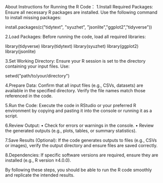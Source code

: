 About Instructions for Running the R Code：
1.Install Required Packages:
Ensure all necessary R packages are installed. Use the following command to install missing packages:

install.packages(c("tidytext", "syuzhet", "jsonlite","ggplot2","tidyverse"))

2.Load Packages:
Before running the code, load all required libraries:

library(tidyverse)
library(tidytext)
library(syuzhet)
library(ggplot2)
library(jsonlite)

3.Set Working Directory:
Ensure your R session is set to the directory containing your input files. Use:

setwd("path/to/your/directory")

4.Prepare Data:
Confirm that all input files (e.g., CSVs, datasets) are available in the specified directory. Verify the file names match those referenced in the code.

5.Run the Code:
Execute the code in RStudio or your preferred R environment by copying and pasting it into the console or running it as a script.

6.Review Output:
	•	Check for errors or warnings in the console.
	•	Review the generated outputs (e.g., plots, tables, or summary statistics).
 
7.Save Results (Optional):
If the code generates outputs to files (e.g., CSVs or images), verify the output directory and ensure files are saved correctly.

8.Dependencies:
If specific software versions are required, ensure they are installed (e.g., R version ≥4.0.0).

By following these steps, you should be able to run the R code smoothly and replicate the intended results.
